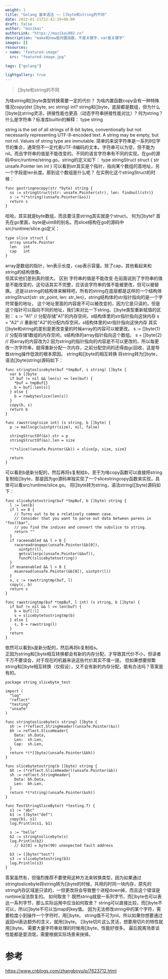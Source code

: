 ```yaml
---
weight: 1
title: "Golang 基本语法 —— []byte和string的不同"
date: 2022-01-21T22:42:19+08:00
draft: false
author: "mazikai"
authorLink: "https://mazikai002.cn"
description: "make和new是内置函数，不是关键字，var是关键字"
images: []
resources:
- name: "featured-image"
  src: "featured-image.jpg"

tags: ["golang"]

lightgallery: true
---
```


>[]byte和string的不同</br>

<!--more-->


为啥string和[]byte类型转换需要一定的代价？
为啥内置函数copy会有一种特殊情况copy(dst []byte, src string) int?
string和[]byte，底层都是数组，但为什么[]byte比string灵活，拼接性能也更高（动态字符串拼接性能对比）?
何为string？
什么是字符串？标准库builtin的解释：
type string

string is the set of all strings of 8-bit bytes, conventionally but not necessarily representing UTF-8-encoded text. A string may be empty, but not nil. Values of string type are immutable.
简单的来说字符串是一系列8位字节的集合，通常但不一定代表UTF-8编码的文本。字符串可以为空，但不能为nil。而且字符串的值是不能改变的。不同的语言字符串有不同的实现，在go的源码中src/runtime/string.go，string的定义如下：
type stringStruct struct {
    str unsafe.Pointer
    len int
}
可以看到str其实是个指针，指向某个数组的首地址，另一个字段是len长度。那到这个数组是什么呢？ 在实例化这个stringStruct的时候：
```
func gostringnocopy(str *byte) string {
  ss := stringStruct{str: unsafe.Pointer(str), len: findnull(str)}
  s := *(*string)(unsafe.Pointer(&ss))
  return s
}
```
哈哈，其实就是byte数组，而且要注意string其实就是个struct。
何为[]byte?
首先在go里面，byte是uint8的别名。而slice结构在go的源码中src/runtime/slice.go定义：
```
type slice struct {
  array unsafe.Pointer
  len   int
  cap   int
}
```
array是数组的指针，len表示长度，cap表示容量。除了cap，其他看起来和string的结构很像。  
但其实他们差别真的很大。
区别
字符串的值是不能改变
在前面说到了字符串的值是不能改变的，这句话其实不完整，应该说字符串的值不能被更改，但可以被替换。 还是以string的结构体来解释吧，所有的string在底层都是这样的一个结构体stringStruct{str: str_point, len: str_len}，string结构体的str指针指向的是一个字符常量的地址， 这个地址里面的内容是不可以被改变的，因为它是只读的，但是这个指针可以指向不同的地址，我们来对比一下string、[]byte类型重新赋值的区别：
s := "A1" // 分配存储"A1"的内存空间，s结构体里的str指针指向这快内存
s = "A2"  // 重新给"A2"的分配内存空间，s结构体里的str指针指向这快内存
其实[]byte和string的差别是更改变量的时候array的内容可以被更改。
s := []byte{1} // 分配存储1数组的内存空间，s结构体的array指针指向这个数组。
s = []byte{2}  // 将array的内容改为2
因为string的指针指向的内容是不可以更改的，所以每更改一次字符串，就得重新分配一次内存，之前分配空间的还得由gc回收，这是导致string操作低效的根本原因。
 string和[]byte的相互转换
将string转为[]byte，语法[]byte(string)源码如下：
```
func stringtoslicebyte(buf *tmpBuf, s string) []byte {
  var b []byte
  if buf != nil && len(s) <= len(buf) {
    *buf = tmpBuf{}
    b = buf[:len(s)]
  } else {
    b = rawbyteslice(len(s))
  }
  copy(b, s)
  return b
}

func rawstring(size int) (s string, b []byte) {
  p := mallocgc(uintptr(size), nil, false)

  stringStructOf(&s).str = p
  stringStructOf(&s).len = size

  *(*slice)(unsafe.Pointer(&b)) = slice{p, size, size}

  return
}
```
可以看到b是新分配的，然后再将s复制给b，至于为啥copy函数可以直接把string复制给[]byte，那是因为go源码单独实现了一个slicestringcopy函数来实现，具体可以看src/runtime/slice.go。
将[]byte转为string，语法string([]byte)源码如下：
```
func slicebytetostring(buf *tmpBuf, b []byte) string {
  l := len(b)
  if l == 0 {
    // Turns out to be a relatively common case.
    // Consider that you want to parse out data between parens in "foo()bar",
    // you find the indices and convert the subslice to string.
    return ""
  }
  if raceenabled && l > 0 {
    racereadrangepc(unsafe.Pointer(&b[0]),
      uintptr(l),
      getcallerpc(unsafe.Pointer(&buf)),
      funcPC(slicebytetostring))
  }
  if msanenabled && l > 0 {
    msanread(unsafe.Pointer(&b[0]), uintptr(l))
  }
  s, c := rawstringtmp(buf, l)
  copy(c, b)
  return s
}

func rawstringtmp(buf *tmpBuf, l int) (s string, b []byte) {
  if buf != nil && l <= len(buf) {
    b = buf[:l]
    s = slicebytetostringtmp(b)
  } else {
    s, b = rawstring(l)
  }
  return
}
```
依然可以看到s是新分配的，然后再将b复制给s。  
正因为string和[]byte相互转换都会有新的内存分配，才导致其代价不小，但读者千万不要误会，对于现在的机器来说这些代价其实不值一提。 但如果想要频繁string和[]byte相互转换（仅假设），又不会有新的内存分配，能有办法吗？答案是有的。
```
package string_slicebyte_test

import (
  "log"
  "reflect"
  "testing"
  "unsafe"
)

func stringtoslicebyte(s string) []byte {
  sh := (*reflect.StringHeader)(unsafe.Pointer(&s))
  bh := reflect.SliceHeader{
    Data: sh.Data,
    Len:  sh.Len,
    Cap:  sh.Len,
  }
  return *(*[]byte)(unsafe.Pointer(&bh))
}

func slicebytetostring(b []byte) string {
  bh := (*reflect.SliceHeader)(unsafe.Pointer(&b))
  sh := reflect.StringHeader{
    Data: bh.Data,
    Len:  bh.Len,
  }
  return *(*string)(unsafe.Pointer(&sh))
}

func TestStringSliceByte(t *testing.T) {
  s1 := "abc"
  b1 := []byte("def")
  copy(b1, s1)
  log.Println(s1, b1)

  s := "hello"
  b2 := stringtoslicebyte(s)
  log.Println(b2)
    // b2[0] = byte(99) unexpected fault address

  b3 := []byte("test")
  s3 := slicebytetostring(b3)
  log.Println(s3)
}
```

答案虽然有，但强烈推荐不要使用这种方法来转换类型，因为如果通过stringtoslicebyte将string转为[]byte的时候，共用的时同一块内存，原先的string内存区域是只读的，一但更改将会导致整个进程down掉，而且这个错误是runtime没法恢复的。
如何取舍？
既然string就是一系列字节，而[]byte也可以表达一系列字节，那么实际运用中应当如何取舍？
string可以直接比较，而[]byte不可以，所以[]byte不可以当map的key值。
因为无法修改string中的某个字符，需要粒度小到操作一个字符时，用[]byte。
string值不可为nil，所以如果你想要通过返回nil表达额外的含义，就用[]byte。
[]byte切片这么灵活，想要用切片的特性就用[]byte。
需要大量字符串处理的时候用[]byte，性能好很多。
最后脱离场景谈性能都是耍流氓，需要根据实际场景来抉择。

# 参考
https://www.cnblogs.com/zhangboyu/p/7623712.html
